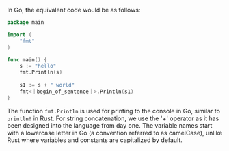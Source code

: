 In Go, the equivalent code would be as follows:

```Go
package main

import (
	"fmt"
)

func main() {
	s := "hello"
	fmt.Println(s)
	
	s1 := s + " world"
	fmt<｜begin▁of▁sentence｜>.Println(s1)
}
```
The function `fmt.Println` is used for printing to the console in Go, similar to `println!` in Rust. For string concatenation, we use the '+' operator as it has been designed into the language from day one. The variable names start with a lowercase letter in Go (a convention referred to as camelCase), unlike Rust where variables and constants are capitalized by default.


